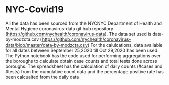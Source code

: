 # NYC-Covid19
All the data has been sourced from the NYCNYC Department of Health and Mental Hygiene coronavirus-data git hub repository (https://github.com/nychealth/coronavirus-data).
The data set used is data-by-modzcta.csv (https://github.com/nychealth/coronavirus-data/blob/master/data-by-modzcta.csv)
For the calulcations, data available for all dates between September 25,2020 till Oct 29,2020 has been used.
The Python notebook has the code used for performing aggregations over the boroughs to calculate obtain case counts and total tests done across boroughs. 
The spreadsheet has the calculation of daily counts (#cases and #tests) from the cumulative count data and the percentage positive rate has been calcualted from the daily data
